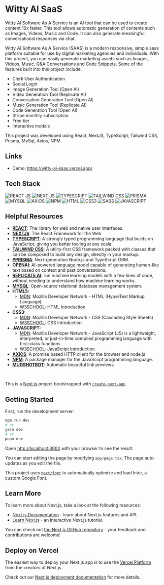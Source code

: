 <h1>Witty AI SaaS</h1>

Witty AI Software As A Service is an AI tool that can be used to create content 10x faster. This tool allows automatic generation of contents such as Images, Videos, Music and Code. It can also generate meaningful conversational responses via chat.

Witty AI Software As A Service (SAAS) is a modern responsive, simple saas platform suitable for use by digital marketing agencies and individuals. With this project, you can easily generate marketing assets such as Images, Videos, Music, Q&A Conversations and Code Snippets. Some of the features built into this project include:

<ul>
  <li>Clerk User Authentication</li>
  <li>Social Login</li>
  <li>Image Generation Tool (Open AI)</li>
  <li>Video Generation Tool (Replicate AI)</li>
  <li>Conversation Generation Tool (Open AI)</li>
  <li>Music Generation Tool (Replicate AI)</li>
  <li>Code Generation Tool (Open AI)</li>
  <li>Stripe monthly subscription</li>
  <li>Free tier</li>
  <li>Interactive modals</li>
</ul>

This project was developed using React, NextJS, TypeScript, Tailwind CSS, Prisma, MySql, Axios, NPM.

<h2>Links</h2>

<ul>
  <li>Demo: <a href="https://witty-ai-saas.vercel.app/" target="_blank">https://witty-ai-saas.vercel.app/</a></li>
</ul>

<h2>Tech Stack</h2>

<p align="left">
  <img src="https://img.shields.io/badge/react-61DAFB.svg?style=for-the-badge&logo=react&logoColor=white" alt="REACT JS" />
  <img src="https://img.shields.io/badge/next.js-000000.svg?style=for-the-badge&logo=nextdotjs&logoColor=white" alt="NEXT JS" />
  <img src="https://img.shields.io/badge/typescript-3178C6.svg?style=for-the-badge&logo=typescript&logoColor=white" alt="TYPESCRIPT" />
  <img src="https://img.shields.io/badge/tailwindcss-06B6D4.svg?style=for-the-badge&logo=tailwindcss&logoColor=white" alt="TAILWIND CSS" />
  <img src="https://img.shields.io/badge/prisma-2D3748.svg?style=for-the-badge&logo=prisma&logoColor=white" alt="PRISMA" />
  <img src="https://img.shields.io/badge/mysql-4479A1.svg?style=for-the-badge&logo=mysql&logoColor=white" alt="MYSQL" />
  <img src="https://img.shields.io/badge/axios-5A29E4.svg?style=for-the-badge&logo=axios&logoColor=white" alt="AXIOS" />
  <img src="https://img.shields.io/badge/npm-CB3837.svg?style=for-the-badge&logo=axios&logoColor=white" alt="NPM" />
  <img src="https://img.shields.io/badge/html5-%23E34F26.svg?style=for-the-badge&logo=html5&logoColor=white" alt="HTML" />
  <img src="https://img.shields.io/badge/css3-%231572B6.svg?style=for-the-badge&logo=css3&logoColor=white" alt="CSS3" />
  <img src="https://img.shields.io/badge/sass-hotpink.svg?style=for-the-badge&logo=sass&logoColor=white" alt="SASS" />
  <img src="https://img.shields.io/badge/JavaScript-black?style=for-the-badge&logo=javascript&logoColor=%23F7DF1E" alt="JAVASCRIPT" />
</p>

<h2>Helpful Resources</h2>

<ul>
  <li>
    <b><a href="https://react.dev/" target="_blank">REACT</a></b>: The library for web and native user interfaces.
  </li>
   <li>
    <b><a href="https://nextjs.org/" target="_blank">NEXTJS</a></b>: The React Framework for the Web
  </li>
  <li>
    <b><a href="https://www.typescriptlang.org/" target="_blank">TYPESCRIPT</a></b>: A strongly typed programming language that builds on JavaScript, giving you better tooling at any scale.
  </li>
    <li>
    <b><a href="https://tailwindcss.com/" target="_blank">TAILWIND CSS</a></b>: A utility-first CSS framework packed with classes that can be composed to build any design, directly in your markup.
  </li>
  <li>
    <b><a href="https://www.prisma.io/" target="_blank">PPRISMA</a></b>: Next-generation Node.js and TypeScript ORM.
  </li>
  <li>
    <b><a href="https://openai.com/" target="_blank">OPENAI</a></b>: AI-powered language model capable of generating human-like text based on context and past conversations.
  </li>
    <li>
    <b><a href="https://replicate.com/" target="_blank">REPLICATE AI</a></b>: run machine learning models with a few lines of code, without needing to understand how machine learning works.
  </li>
  <li>
    <b><a href="https://www.mysql.com/" target="_blank">MYSQL</a></b>: Open-source relational database management system.
  </li>
  <li><b>HTML5:</b> 
    <ul>
      <li><a href="https://developer.mozilla.org/en-US/docs/Web/HTML" target="_blank">MDN</a>: Mozilla Developer Network - HTML (HyperText Markup Language)</li>
      <li><a href="https://www.w3schools.com/html/html_intro.asp" target="_blank">W3SCHOOL</a>: HTML Introduction</li>
    </ul>
  </li>
  <li><b>CSS3:</b> 
    <ul>
      <li><a href="https://developer.mozilla.org/en-US/docs/Web/CSS" target="_blank">MDN</a>: Mozilla Developer Network - CSS (Cascading Style Sheets)</li>
      <li><a href="https://www.w3schools.com/css/css_intro.asp" target="_blank">W3SCHOOL</a>: CSS Introduction</li>
    </ul>
  </li>
  <li><b>JAVASCRIPT:</b> 
    <ul>
      <li><a href="https://developer.mozilla.org/en-US/docs/Web/JavaScript" target="_blank">MDN</a>: Mozilla Developer Network - JavaScript (JS) is a lightweight, interpreted, or just-in-time compiled programming language with first-class functions</li>
      <li><a href="https://www.w3schools.com/js/js_intro.asp" target="_blank">W3SCHOOL</a>: JavaScript Introduction</li>
    </ul>
  </li>
  <li>
    <b><a href="https://axios-http.com/" target="_blank">AXIOS</a></b>: A promise based HTTP client for the browser and node.js
  </li>
   <li>
    <b><a href="https://www.npmjs.com/" target="_blank">NPM</a></b>: A package manager for the JavaScript programming language.
  </li>
  <li>
    <b><a href="https://mugshotbot.com/" target="_blank">MUGSHOTBOT</a></b>: Automatic beautiful link previews
  </li>
</ul>

<br />

This is a [Next.js](https://nextjs.org/) project bootstrapped with [`create-next-app`](https://github.com/vercel/next.js/tree/canary/packages/create-next-app).

## Getting Started

First, run the development server:

```bash
npm run dev
# or
yarn dev
# or
pnpm dev
```

Open [http://localhost:3000](http://localhost:3000) with your browser to see the result.

You can start editing the page by modifying `app/page.tsx`. The page auto-updates as you edit the file.

This project uses [`next/font`](https://nextjs.org/docs/basic-features/font-optimization) to automatically optimize and load Inter, a custom Google Font.

## Learn More

To learn more about Next.js, take a look at the following resources:

- [Next.js Documentation](https://nextjs.org/docs) - learn about Next.js features and API.
- [Learn Next.js](https://nextjs.org/learn) - an interactive Next.js tutorial.

You can check out [the Next.js GitHub repository](https://github.com/vercel/next.js/) - your feedback and contributions are welcome!

## Deploy on Vercel

The easiest way to deploy your Next.js app is to use the [Vercel Platform](https://vercel.com/new?utm_medium=default-template&filter=next.js&utm_source=create-next-app&utm_campaign=create-next-app-readme) from the creators of Next.js.

Check out our [Next.js deployment documentation](https://nextjs.org/docs/deployment) for more details.
